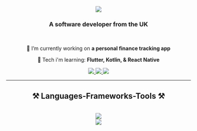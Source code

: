 <h1 align="center">
    <img src="https://readme-typing-svg.herokuapp.com/?font=roboto&size=35&center=true&vCenter=true&width=500&height=70&duration=3500&color=4BCAC4&lines=Hi+There!+👋;+I'm+Louie+Crook!;" />
</h1>
<h3 align="center">A software developer from the UK</h3>
<br/>

<div align="center">
 
 🔭 I’m currently working on **a personal finance tracking app**
 
 🌱 Tech i'm learning: **Flutter, Kotlin, & React Native**

<!-- 💬 Ask me about **Node.js, React, Firebase, MongoDB... or anything [here](https://github.com/salesp07/salesp07/issues)** -->

<!-- ⚡ Fun fact **Game of Thrones Night's Watch cloaks are made from Ikea rugs** -->
 
 </div>
 
<div align="center"> 
  <a href="mailto:louiemichael.crook1@gmail.com">
    <img src="https://img.shields.io/badge/Gmail-333333?style=for-the-badge&logo=gmail&logoColor=red" />
  </a>
  <a href="https://linkedin.com/in/louie-crook" target="_blank">
    <img src="https://img.shields.io/badge/LinkedIn-0077B5?style=for-the-badge&logo=linkedin&logoColor=white" target="_blank" />
  </a>
  <a href="https://louie.io" target="_blank">
     <img src="https://img.shields.io/badge/Portfolio-FF5722?style=for-the-badge&logo=todoist&logoColor=white" target="_blank" /> <!-- sqlite, safari, google-chrome are other good icon options -->
  </a>
</div>

 <hr/>
 
<h2 align="center">⚒️ Languages-Frameworks-Tools ⚒️</h2>
<br/>
<div align="center">
   <img src="https://skillicons.dev/icons?i=flutter,react,kotlin,mysql,html,css,vscode,figma,git" />   <br>
    <img src="https://skillicons.dev/icons?i=nodejs,github,python,javascript,firebase,mongodb,c,java" />

</div>
<br/>

<!-- ### 📊 Stats

![Louie's GitHub stats](https://github-readme-stats.vercel.app/api?username=LouieCRK&show_icons=true&theme=gruvbox)

![GitHub Streak](https://streak-stats.demolab.com?user=LouieCRK&theme=gruvbox&border_radius=4.5) -->

<!-- #

<details>
 <summary><h3>👨‍💻 Louie's Coding Journey</h3></summary>
   TO BE CONTINUED...

[website]: https://louie.io -->
